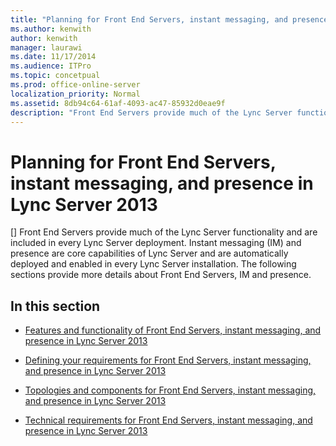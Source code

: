 ```yaml
---
title: "Planning for Front End Servers, instant messaging, and presence in Lync Server 2013"
ms.author: kenwith
author: kenwith
manager: laurawi
ms.date: 11/17/2014
ms.audience: ITPro
ms.topic: concetpual
ms.prod: office-online-server
localization_priority: Normal
ms.assetid: 8db94c64-61af-4093-ac47-85932d0eae9f
description: "Front End Servers provide much of the Lync Server functionality and are included in every Lync Server deployment. Instant messaging (IM) and presence are core capabilities of Lync Server and are automatically deployed and enabled in every Lync Server installation. The following sections provide more details about Front End Servers, IM and presence."
---
```


# Planning for Front End Servers, instant messaging, and presence in Lync Server 2013
[]
Front End Servers provide much of the Lync Server functionality and are included in every Lync Server deployment. Instant messaging (IM) and presence are core capabilities of Lync Server and are automatically deployed and enabled in every Lync Server installation. The following sections provide more details about Front End Servers, IM and presence.
  
## In this section

- [Features and functionality of Front End Servers, instant messaging, and presence in Lync Server 2013](features-and-functionality-of-front-end-servers-instant-messaging-and-presence.md)
    
- [Defining your requirements for Front End Servers, instant messaging, and presence in Lync Server 2013](defining-your-requirements-for-front-end-servers-instant-messaging-and-presence.md)
    
- [Topologies and components for Front End Servers, instant messaging, and presence in Lync Server 2013](topologies-and-components-for-front-end-servers-instant-messaging-and-presence.md)
    
- [Technical requirements for Front End Servers, instant messaging, and presence in Lync Server 2013](technical-requirements-for-front-end-servers-instant-messaging-and-presence.md)
    

